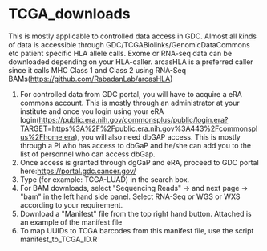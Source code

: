 # TCGA_downloads

This is mostly applicable to controlled data access in GDC. Almost all kinds of data is accessible through GDC/TCGABiolinks/GenomicDataCommons etc patient specific HLA allele calls. Exome or RNA-seq data can be downloaded depending on your HLA-caller. arcasHLA is a preferred caller since it calls MHC Class 1 and Class 2 using RNA-Seq BAMs(https://github.com/RabadanLab/arcasHLA)



1. For controlled data from GDC portal, you will have to acquire a eRA commons account. This is mostly through an administrator at your institute and once you login using your eRA login(https://public.era.nih.gov/commonsplus/public/login.era?TARGET=https%3A%2F%2Fpublic.era.nih.gov%3A443%2Fcommonsplus%2Fhome.era), you will also need dbGAP access. This is mostly through a PI who has access to dbGaP and he/she can add you to the list of personnel who can access dbGap.
2. Once access is granted through dgGaP and eRA, proceed to GDC portal here:https://portal.gdc.cancer.gov/
3. Type (for example: TCGA-LUAD) in the search box.
4. For BAM downloads, select "Sequencing Reads" -> and next page -> "bam" in the left hand side panel. Select RNA-Seq or WGS or WXS according to your requirement.
5. Download a "Manifest" file from the top right hand button. Attached is an example of the manifest file
6. To map UUIDs to TCGA barcodes from this manifest file, use the script manifest_to_TCGA_ID.R
